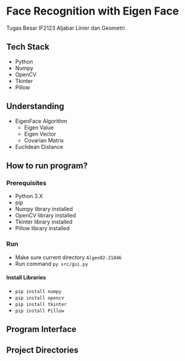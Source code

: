 # Face Recognition with Eigen Face
Tugas Besar IF2123 Aljabar Linier dan Geometri

## Tech Stack
- Python
- Numpy
- OpenCV
- Tkinter
- Pillow

## Understanding
- EigenFace Algorithm
    - Eigen Value
    - Eigen Vector
    - Covarian Matrix
- Euclidean Distance

## How to run program?
### Prerequisites
- Python 3.X
- pip
- Numpy library installed
- OpenCV library installed
- Tkinter library installed
- Pillow library installed

### Run
- Make sure current directory `Algeo02-21046`
- Run command `py src/gui.py`

#### Install Libraries
- `pip install numpy`
- `pip install opencv`
- `pip install tkinter`
- `pip install Pillow`

## Program Interface

## Project Directories